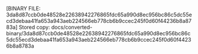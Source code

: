 [BINARY FILE: 3da8d87ccb0de48528e22638942276865fdc65a990d8ec956bc86c5dc55ecd3debaa41fa653a943aeb224566eb778cb6b9ccec245f0d60f44236b8a8783a]
Stored copy: docs/converted-binary/3da8d87ccb0de48528e22638942276865fdc65a990d8ec956bc86c5dc55ecd3debaa41fa653a943aeb224566eb778cb6b9ccec245f0d60f44236b8a8783a
